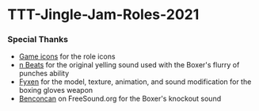 # TTT-Jingle-Jam-Roles-2021

### Special Thanks
- [Game icons](https://game-icons.net/) for the role icons
- [n Beats](https://www.youtube.com/channel/UCqeNgQLxwkV8TqEyxG_q60Q) for the original yelling sound used with the Boxer's flurry of punches ability
- [Fyxen](https://steamcommunity.com/profiles/76561198810121546/) for the model, texture, animation, and sound modification for the boxing gloves weapon
- [Benconcan](https://freesound.org/people/Benboncan/sounds/66951/) on FreeSound.org for the Boxer's knockout sound
